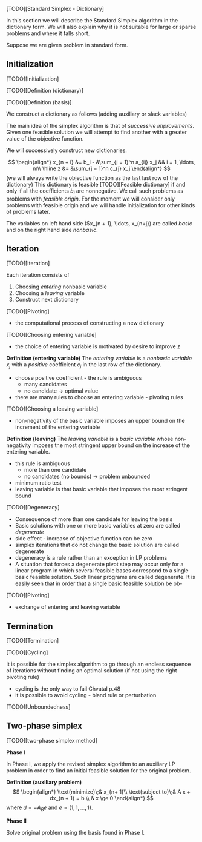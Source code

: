 [TODO][Standard Simplex - Dictionary]

In this section we will describe the Standard Simplex algorithm in the
dictionary form. We will also explain why it is not suitable for large or sparse
problems and where it falls short.

Suppose we are given problem in standard form.

## Initialization

[TODO][Initialization]

[TODO][Definition (dictionary)]


[TODO][Definition (basis)]

We construct a dictionary as follows (adding auxiliary or slack variables)

The main idea of the simplex algorithm is that of *successive improvements*.
Given one feasible solution we will attempt to find another with a greater value
of the objective function.

We will successively construct new dictionaries.

$$
\begin{align*}
    x_{n + i} &= b_i - &\sum_{j = 1}^n a_{ij} x_j && i = 1, \ldots, m\\
    \hline
    z &= &\sum_{j = 1}^n c_{j} x_j
\end{align*}
$$
(we will always write the objective function as the last last row of the dictionary)
This dictionary is feasible [TODO][Feasible dictionary] if
and only if all the coefficients $b_i$ are nonnegative. We call such problems as problems with *feasible origin*. For the moment we will consider only problems with feasible origin and we will handle initialization for other kinds of problems later.

The variables on left hand side ($x_{n + 1}, \ldots, x_{n+j}) are called *basic* and on the right hand side *nonbasic*.


## Iteration

[TODO][Iteration]

Each iteration consists of
1. Choosing *entering* nonbasic variable
2. Choosing a *leaving* variable
3. Construct next dictionary

[TODO][Pivoting]

- the computational process of constructing a new dictionary

[TODO][Choosing entering variable]

- the choice of entering variable is motivated by desire to improve $z$

**Definition (entering variable)** The *entering variable*
is a *nonbasic variable* $x_j$ with a *positive* coefficient $c_j$ in the last row of the dictionary.

- choose positive coefficient - the rule is ambiguous
    * many candidates
    * no candidate -> optimal value
- there are many rules to choose an entering variable - pivoting rules

[TODO][Choosing a leaving variable]

- non-negativity of the basic variable imposes an upper bound on the increment of the entering variable

**Definition (leaving)** The *leaving variable*
is a *basic variable* whose non-negativity imposes the most stringent upper bound on the increase of the entering variable.

- this rule is ambiguous
    * more than one candidate
    * no candidates (no bounds) -> problem unbounded
- minimum ratio test
- leaving variable is that basic variable that imposes the most stringent bound

[TODO][Degeneracy]

- Consequence of more than one candidate for leaving the basis
- Basic solutions with one or more basic variables at zero are called *degenerate*
- side effect - increase of objective function can be zero
- simplex iterations that do not change the basic solution are called degenerate
- degeneracy is a rule rather than an exception in LP problems
- A situation that forces a degenerate pivot step may occur only for a linear program in which several feasible bases correspond to a single basic feasible solution. Such linear programs are called degenerate.  It is easily seen that in order that a single basic feasible solution be ob-

[TODO][Pivoting]

- exchange of entering and leaving variable

## Termination

[TODO][Termination]

[TODO][Cycling]

It is possible for the simplex algorithm to go through an endless sequence of iterations without finding an optimal solution (if not using the right pivoting rule)

* cycling is the only way to fail Chvatal p.48
* it is possible to avoid cycling - bland rule or perturbation

[TODO][Unboundedness]

## Two-phase simplex

[TODO][two-phase simplex method]

**Phase I**

In Phase I, we apply the revised simplex algorithm to an auxiliary LP problem in order to find an initial feasible solution for the original problem.

**Definition (auxiliary problem)**
$$
\begin{align*}
    \text{minimize}\;&  x_{n+ 1}\\
    \text{subject to}\;&    A x + dx_{n + 1} = b \\
    & x \ge 0
\end{align*}
$$
where $d = -A_B e$ and $e = (1, 1, \ldots, 1)$.

**Phase II**

Solve original problem using the basis found in Phase I.